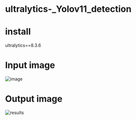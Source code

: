 # ultralytics-_Yolov11_detection
# install
ultralytics==8.3.6



# Input image 

![image](https://github.com/user-attachments/assets/b202f3d1-01bf-42fb-bef5-22c92538dd02)


# Output image

![results](https://github.com/user-attachments/assets/c215b5a1-62a9-481f-ae14-1b602e54bff5)
